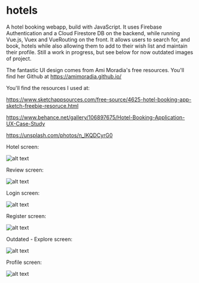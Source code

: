 # hotels

A hotel booking webapp, build with JavaScript. It uses Firebase Authentication and a Cloud Firestore DB on the backend, while running Vue.js, Vuex and VueRouting on the front.  It allows users to search for, and book, hotels while also allowing them to add to their wish list and maintain their profile.  Still a work in progress, but see below for now outdated images of project.

The fantastic UI design comes from Ami Moradia's free resources.  You'll find her Github at https://amimoradia.github.io/

You'll find the resources I used at:

https://www.sketchappsources.com/free-source/4625-hotel-booking-app-sketch-freebie-resoruce.html

https://www.behance.net/gallery/106897675/Hotel-Booking-Application-UX-Case-Study

https://unsplash.com/photos/n_IKQDCyrG0


Hotel screen:

![alt text](https://github.com/SamuelScotts/hotels/blob/master/images/hotel.png)

Review screen:

![alt text](https://github.com/SamuelScotts/hotels/blob/master/images/review.png)

Login screen:

![alt text](https://github.com/SamuelScotts/hotels/blob/master/images/login.png)

Register screen:

![alt text](https://github.com/SamuelScotts/hotels/blob/master/images/register.png)

Outdated - Explore screen:

![alt text](https://github.com/SamuelScotts/hotels/blob/master/images/explore.png)

Profile screen:

![alt text](https://github.com/SamuelScotts/hotels/blob/master/images/profile.png)
